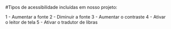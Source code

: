 #Tipos de acessibilidade incluídas em nosso projeto:

1 - Aumentar a fonte
2 - Diminuir a fonte
3 - Aumentar o contraste
4 - Ativar o leitor de tela
5 - Ativar o tradutor de libras
